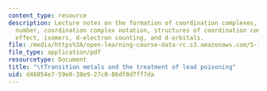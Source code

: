 ```yaml
---
content_type: resource
description: Lecture notes on the formation of coordination complexes, coordination
  number, coordination complex notation, structures of coordination complexes, chelate
  effect, isomers, d-electron counting, and d-orbitals.
file: /media/https%3A/open-learning-course-data-rc.s3.amazonaws.com/5-111-principles-of-chemical-science-fall-2008/d46054e759e038e927c086df8d7ff7da_lecnotes27.pdf
file_type: application/pdf
resourcetype: Document
title: "\tTransition metals and the treatment of lead poisoning"
uid: d46054e7-59e0-38e9-27c0-86df8d7ff7da
---
```

